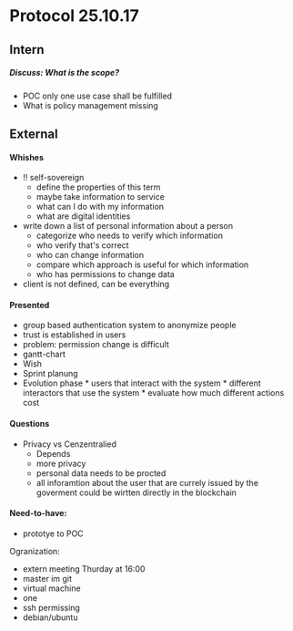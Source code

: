 # Protocol 25.10.17


## Intern 
##### Discuss: What is the scope?
* POC only one use case shall be fulfilled
* What is policy management missing

## External 

#### Whishes
* !! self-sovereign
  * define the properties of this term
  * maybe take information to service
  * what can I do with my information
  * what are digital identities
* write down a list of personal information about a person
  * categorize who needs to verify which information
  * who verify that's correct
  * who can change information
  * compare which approach is useful for which information
  * who has permissions to change data
* client is not defined, can be everything

#### Presented
* group based authentication system to anonymize people
 * trust is established in users
 * problem: permission change is difficult
 * gantt-chart
  * Wish
   * Sprint planung
   * Evolution phase
    * users that interact with the system
    * different interactors that use the system 
    * evaluate how much different actions cost

#### Questions
* Privacy vs Cenzentralied 
  * Depends
   * more privacy
   * personal data needs to be procted
  * all inforamtion about the user that are currely issued by the goverment could be wirtten directly in the blockchain
 
#### Need-to-have:
* prototye to POC

Ogranization:
* extern meeting Thurday at 16:00
* master im git
* virtual machine 
 * one
 * ssh permissing
 * debian/ubuntu


